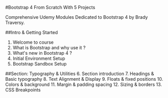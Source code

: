 #Bootstrap 4 From Scratch With 5 Projects 

Comprehensive Udemy Modules Dedicated to Bootstrap 4 by Brady Traversy.

##Intro & Getting Started 
1. Welcome to course 
2. What is Bootstrap and why use it ? 
3. What's new in Bootstrap 4 ? 
4. Initial Environment Setup 
5. Bootstrap Sandbox Setup 

##Section: Typography & Utilities 
6. Section introduction 
7. Headings & Basic typography 
8. Text Alignment & Display 
9. Floats & fixed positions 
10. Colors & background 
11. Margin & padding spacing 
12. Sizing & borders 
13. CSS Breakpoints 